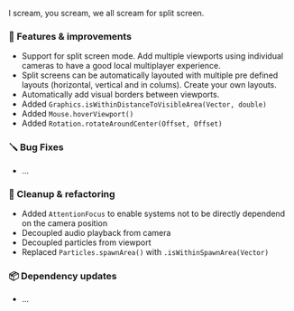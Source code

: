 I scream, you scream, we all scream for split screen.

### 🚀 Features & improvements

- Support for split screen mode. Add multiple viewports using individual cameras to have a good local multiplayer experience.
- Split screens can be automatically layouted with multiple pre defined layouts (horizontal, vertical and in colums).
Create your own layouts.
- Automatically add visual borders between viewports.
- Added `Graphics.isWithinDistanceToVisibleArea(Vector, double)`
- Added `Mouse.hoverViewport()`
- Added `Rotation.rotateAroundCenter(Offset, Offset)`

### 🪛 Bug Fixes

- ...

### 🧽 Cleanup & refactoring

- Added `AttentionFocus` to enable systems not to be directly dependend on the camera position
- Decoupled audio playback from camera
- Decoupled particles from viewport
- Replaced `Particles.spawnArea()` with `.isWithinSpawnArea(Vector)`

### 📦 Dependency updates

- ...
